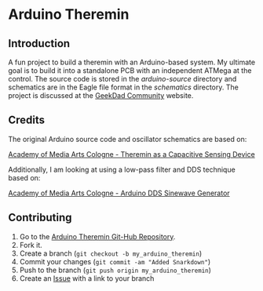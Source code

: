 Arduino Theremin
================

Introduction
------------

A fun project to build a theremin with an Arduino-based system. My ultimate goal is to build it into a standalone PCB with an independent ATMega at the control. The source code is stored in the _arduino-source_ directory and schematics are in the Eagle file format in the _schematics_ directory. The project is discussed at the [GeekDad Community](http://geekdad.hotwired.com/group/arduino-theremin) website.

Credits
-------

The original Arduino source code and oscillator schematics are based on:

[Academy of Media Arts Cologne - Theremin as a Capacitive Sensing Device](http://interface.khm.de/index.php/lab/experiments/theremin-as-a-capacitive-sensing-device/)

Additionally, I am looking at using a low-pass filter and DDS technique based on:

[Academy of Media Arts Cologne - Arduino DDS Sinewave Generator](http://interface.khm.de/index.php/lab/experiments/arduino-dds-sinewave-generator/)

Contributing
------------

1. Go to the [Arduino Theremin Git-Hub Repository](https://github.com/SpinStabilized/arduino-theremin).
2. Fork it.
3. Create a branch (`git checkout -b my_arduino_theremin`)
4. Commit your changes (`git commit -am "Added Snarkdown"`)
5. Push to the branch (`git push origin my_arduino_theremin`)
6. Create an [Issue](https://github.com/SpinStabilized/arduino-theremin/issues) with a link to your branch